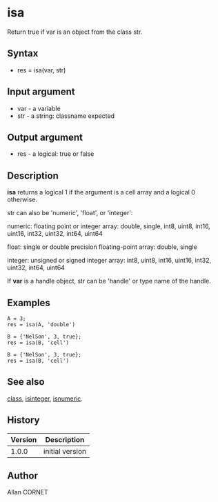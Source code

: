 

# isa

Return true if var is an object from the class str.

## Syntax

- res = isa(var, str)

## Input argument

 - var - a variable
 - str - a string: classname expected

## Output argument

 - res - a logical: true or false

## Description


  <p><b>isa</b> returns a logical 1 if the argument is a cell array and a logical 0 otherwise.</p>
  <p>str can also be 'numeric', 'float', or 'integer':</p>
  <p>numeric: floating point or integer array: double, single, int8, uint8, int16, uint16, int32, uint32, int64, uint64</p>
  <p>float: single or double precision floating-point array: double, single</p>
  <p>integer: unsigned or signed integer array: int8, uint8, int16, uint16, int32, uint32, int64, uint64</p>
  <p>If <b>var</b> is a handle object, str can be 'handle' or type name of the handle.</p>


## Examples

```Nelson
A = 3;
res = isa(A, 'double')
```
```Nelson
B = {'NelSon', 3, true};
res = isa(B, 'cell')
```
```Nelson
B = {'NelSon', 3, true};
res = isa(B, 'cell')
```

## See also

[class](class.md), [isinteger](isinteger.html), [isnumeric](isnumeric.md).
## History

|Version|Description|
|------|------|
|1.0.0|initial version|


## Author

Allan CORNET



